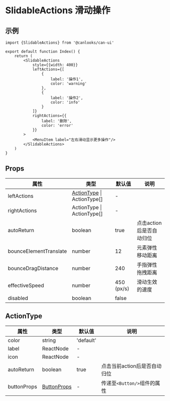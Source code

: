 # SlidableActions 滑动操作

## 示例

```tsx
import {SlidableActions} from '@canlooks/can-ui'

export default function Index() {
    return (
        <SlidableActions
            style={{width: 400}}
            leftActions={[
                {
                    label: '操作1',
                    color: 'warning'
                },
                {
                    label: '操作2',
                    color: 'info'
                }
            ]}
            rightActions={{
                label: '删除',
                color: 'error'
            }}
        >
            <MenuItem label="左右滑动显示更多操作"/>
        </SlidableActions>
    )
}
```

## Props

| 属性                     | 类型                                        | 默认值        | 说明              |
|------------------------|-------------------------------------------|------------|-----------------|
| leftActions            | [ActionType](#ActionType) \| ActionType[] | -          |                 |
| rightActions           | ActionType \| ActionType[]                | -          |                 |
| autoReturn             | boolean                                   | true       | 点击action后是否自动归位 |
| bounceElementTranslate | number                                    | 12         | 元素弹性移动距离        |
| bounceDragDistance     | number                                    | 240        | 手指弹性拖拽距离        |
| effectiveSpeed         | number                                    | 450 (px/s) | 滑动生效的速度         |
| disabled               | boolean                                   | false      |                 |

## ActionType

| 属性          | 类型                                      | 默认值       | 说明                  |
|-------------|-----------------------------------------|-----------|---------------------|
| color       | string                                  | 'default' |                     |
| label       | ReactNode                               | -         |                     |
| icon        | ReactNode                               | -         |                     |
| autoReturn  | boolean                                 | true      | 点击当前action后是否自动归位   |
| buttonProps | [ButtonProps](/components/button#Props) | -         | 传递至`<Button/>`组件的属性 |
